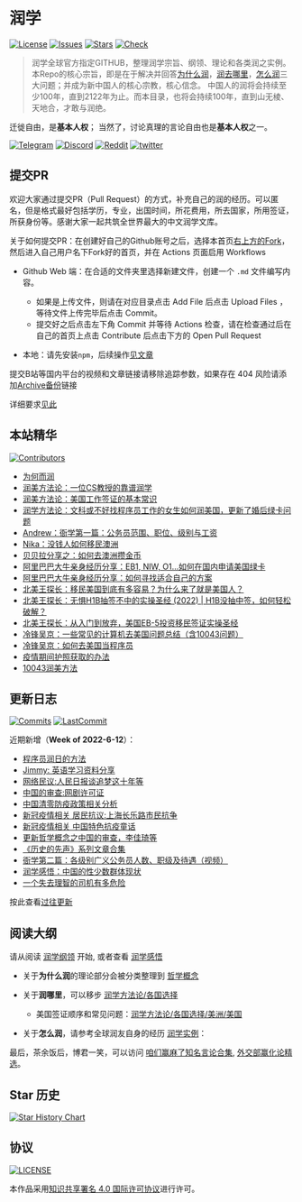 # 润学

[![License](https://img.shields.io/github/license/The-Run-Philosophy-Organization/run?style=flat-square)](https://creativecommons.org/licenses/by-sa/4.0/)
[![Issues](https://img.shields.io/github/issues/The-Run-Philosophy-Organization/run?style=flat-square)](https://github.com/The-Run-Philosophy-Organization/run/issues)
[![Stars](https://img.shields.io/github/stars/The-Run-Philosophy-Organization/run?style=flat-square)](https://star-history.com/#The-Run-Philosophy-Organization/run&Date)
[![Check](https://github.com/The-Run-Philosophy-Organization/run/actions/workflows/Check.yml/badge.svg?branch=main)](https://github.com/The-Run-Philosophy-Organization/run/actions/workflows/Check.yml)

>
> 润学全球官方指定GITHUB，整理润学宗旨、纲领、理论和各类润之实例。
> 本Repo的核心宗旨，即是在于解决并回答[为什么润](哲学概念/为何而润.md)，[润去哪里](润学方法论/各国选择/)，[怎么润](润学实例/)三大问题；并成为新中国人的核心宗教，核心信念。
> 中国人的润将会持续至少100年，直到2122年为止。而本目录，也将会持续100年，直到山无棱、天地合，才敢与润绝。

迁徙自由，是**基本人权**；
当然了，讨论真理的言论自由也是**基本人权**之一。

[![Telegram](https://img.shields.io/badge/Telegram-润学-%232CA5E0?style=flat-square&logo=telegram)](https://t.me/RunOutForLife)
[![Discord](https://img.shields.io/badge/Discord-润学-%235865F2?style=flat-square&logo=discord)](https://t.co/TmLbFbNkUy)
[![Reddit](https://img.shields.io/reddit/subreddit-subscribers/iwanttorun?style=flat-square)](https://www.reddit.com/r/iwanttorun/)
[![twitter](https://img.shields.io/twitter/url?label=Share%20On%20Twitter&url=https%3A%2F%2Fgithub.com%2FThe-Run-Philosophy-Organization%2Frun)](https://twitter.com/intent/tweet?text=Wow:&url=https%3A%2F%2Fgithub.com%2FThe-Run-Philosophy-Organization%2Frun)

## 提交PR

欢迎大家通过提交PR（Pull Request）的方式，补充自己的润的经历。可以匿名，但是格式最好包括学历，专业，出国时间，所花费用，所去国家，所用签证，所获身份等。感谢大家一起共筑全世界最大的中文润学文库。

关于如何提交PR：在创建好自己的Github账号之后，选择本首页[右上方的Fork](https://github.com/The-Run-Philosophy-Organization/run/fork)，然后进入自己用户名下Fork好的首页，并在 Actions 页面启用 Workflows

- Github Web 端：在合适的文件夹里选择新建文件，创建一个 `.md` 文件编写内容。
  - 如果是上传文件，则请在对应目录点击 Add File 后点击 Upload Files ，等待文件上传完毕后点击 Commit。
  - 提交好之后点击左下角 Commit 并等待 Actions 检查，请在检查通过后在自己的首页上点击 Contribute 后点击下方的 Open Pull Request

- 本地：请先安装`npm`，后续操作[见文章](https://chinese.freecodecamp.org/news/how-to-make-your-first-pull-request-on-github/)

提交B站等国内平台的视频和文章链接请移除追踪参数，如果存在 404 风险请添加[Archive备份](Archive备份.md)链接

详细要求[见此](CodeOfConduct.md)

## 本站精华

[![Contributors](https://img.shields.io/github/contributors/The-Run-Philosophy-Organization/run?style=flat-square)](https://github.com/The-Run-Philosophy-Organization/run)

- [为何而润](哲学概念/为何而润.md)
- [润美方法论：一位CS教授的靠谱润学](润学方法论/各国选择/美洲/美国/CS教授的靠谱润学.md)
- [润美方法论：美国工作签证的基本常识](润学方法论/各国选择/美洲/美国/美国工作签证的基本常识.md)
- [润学方法论：文科或不好找程序员工作的女生如何润美国，更新了婚后绿卡问题](润学方法论/各国选择/美洲/美国/文科女生不好找程序员的工作如何润美国.md)
- [Andrew：衙学第一篇：公务员范围、职位、级别与工资](润学之衙学基础/衙学第一篇：公务员范围、职位、级别与工资.md)
- [Nika：没钱人如何移民澳洲](润学方法论/各国选择/亚洲和大洋洲/澳大利亚/没钱人如何移民澳洲.md)
- [贝贝拉分享之：如何去澳洲攒金币](润学实例/技工/贝贝拉如何去澳洲攒金币.md)
- [阿里巴巴大牛亲身经历分享：EB1, NIW, O1...如何在国内申请美国绿卡](润学实例/计算机/如何在国内申请美国绿卡.md)
- [阿里巴巴大牛亲身经历分享：如何寻找适合自己的方案](润学方法论/如何寻找适合自己的方案.md)
- [北美王探长：移民美国到底有多容易？为什么来了就是美国人？](润学方法论/各国选择/美洲/美国/王探长系列之：为什么来了就是美国人.md)
- [北美王探长：无惧H1B抽签不中的实操圣经 (2022) | H1B没抽中签，如何轻松破解？](润学方法论/各国选择/美洲/美国/王探长系列之：H1B没抽中签如何轻松破解.md)
- [北美王探长：从入门到放弃，美国EB-5投资移民签证实操圣经](润学方法论/各国选择/美洲/美国/王探长系列之：美国EB-5投资移民签证实操圣经.md)
- [冷锋吴京：一些常见的计算机去美国问题总结（含10043问题）](润学实例/计算机/一些常见的计算机去美国问题总结.md)
- [冷锋吴京：如何去美国当程序员](润学实例/计算机/去美国当程序员V2.5.0.md)
- [疫情期间护照获取的办法](润学方法论/前期准备/护照获取/README.md)
- [10043润美方法](润学实例/10043学校如何润/10043润美方法.md)

## 更新日志

[![Commits](https://img.shields.io/github/commit-activity/m/The-Run-Philosophy-Organization/run?style=flat-square)](https://github.com/The-Run-Philosophy-Organization/run/pulse)
[![LastCommit](https://img.shields.io/github/last-commit/The-Run-Philosophy-Organization/run?style=flat-square)](https://github.com/The-Run-Philosophy-Organization/run)

近期新增（**Week of 2022-6-12**）：

- [程序员润日的方法](润学方法论/各国选择/亚洲和大洋洲/日本/程序员润日.md)
- [Jimmy: 英语学习资料分享](润学方法论/前期准备/英语学习/英语学习资料分享.md)
- [网络民议:人民日报谈追梦这十年等](内宣/网络民议/README.md)
- [中国的审查:网剧许可证](哲学概念/中国的审查.md)
- [中国清零防疫政策相关分析](新冠疫情相关/中国清零防疫政策.md)
- [新冠疫情相关 居民抗议:上海长乐路市民抗争](新冠疫情相关/居民抗议/README.md)
- [新冠疫情相关 中国特色抗疫童话](新冠疫情相关/相关创作.md)
- [更新哲学概念之中国的审查，李佳琦等](哲学概念/中国的审查.md)
- [《历史的先声》系列文章合集](历史的先声/)
- [衙学第二篇：各级别广义公务员人数、职级及待遇（视频）](https://www.youtube.com/watch?v=6WCgyaX3G1A)
- [润学感悟：中国的性少数群体现状](润学感悟/中国的性少数群体现状.md)
- [一个失去理智的司机有多危险](润学感悟/一个失去理智的司机有多危险.md)

按此查看[过往更新](往期更新.md)

## 阅读大纲

请从阅读 [润学纲领](润学纲领.md) 开始, 或者查看 [润学感悟](润学感悟)

- 关于**为什么润**的理论部分会被分类整理到 [哲学概念](哲学概念)

- 关于**润哪里**，可以移步 [润学方法论/各国选择](润学方法论/各国选择)

  - 美国签证顺序和常见问题：[润学方法论/各国选择/美洲/美国](润学方法论/各国选择/美洲/美国)

- 关于**怎么润**，请参考全球润友自身的经历 [润学实例](润学实例)：

最后，茶余饭后，博君一笑，可以访问 [咱们赢麻了知名言论合集](张维为陈平曹丰泽等知名言论收集), [外交部赢化论精选](外交部发言精选)。

## Star 历史

[![Star History Chart](https://api.star-history.com/svg?repos=The-Run-Philosophy-Organization/run&type=Date)](https://star-history.com/#The-Run-Philosophy-Organization/run&Date)

## 协议

[![LICENSE](https://i.creativecommons.org/l/by-sa/4.0/88x31.png)](https://creativecommons.org/licenses/by-sa/4.0/deed.zh)

本作品采用[知识共享署名 4.0 国际许可协议](https://creativecommons.org/licenses/by-sa/4.0/deed.zh)进行许可。

